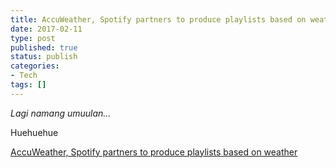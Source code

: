 ```yaml
---
title: AccuWeather, Spotify partners to produce playlists based on weather
date: 2017-02-11
type: post
published: true
status: publish
categories:
- Tech
tags: []
---
```

<p><i>Lagi namang umuulan&hellip;</i></p>
<p>Huehuehue<i><br /></i></p>
<p><a href="http://www.yugatech.com/software/accuweather-spotify-partners-to-produce-playlists-based-on-weather/">AccuWeather, Spotify partners to produce playlists based on weather</a></p>
